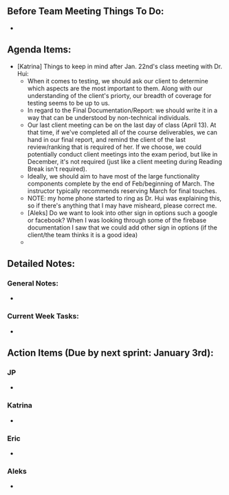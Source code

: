 ## Before Team Meeting Things To Do:
- 

## Agenda Items:
- [Katrina] Things to keep in mind after Jan. 22nd's class meeting with Dr. Hui:
  - When it comes to testing, we should ask our client to determine which aspects are the most important to them. Along with our understanding of the client's priorty, our breadth of coverage for testing seems to be up to us. 
  - In regard to the Final Documentation/Report: we should write it in a way that can be understood by non-technical individuals. 
  - Our last client meeting can be on the last day of class (April 13). At that time, if we've completed all of the course deliverables, we can hand in our final report, and remind the client of the last review/ranking that is required of her. If we choose, we could potentially conduct client meetings into the exam period, but like in December, it's not required (just like a client meeting during Reading Break isn't required).
  - Ideally, we should aim to have most of the large functionality components complete by the end of Feb/beginning of March. The instructor typically recommends reserving March for final touches.
  - NOTE: my home phone started to ring as Dr. Hui was explaining this, so if there's anything that I may have misheard, please correct me.
  - [Aleks] Do we want to look into other sign in options such a google or facebook? When I was looking through some of the firebase documentation I saw that we could add other sign in options (if the client/the team thinks it is a good idea)
  - 

## Detailed Notes:
### General Notes:
- 

### Current Week Tasks:
- 

## Action Items (Due by next sprint: January 3rd):
### JP
- 

### Katrina
- 

### Eric
-

### Aleks
- 

